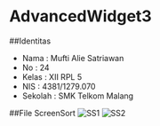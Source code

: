 # AdvancedWidget3

##Identitas

* Nama : Mufti Alie Satriawan
* No : 24
* Kelas : XII RPL 5
* NIS : 4381/1279.070
* Sekolah : SMK Telkom Malang

##File ScreenSort
![SS1](http://imagizer.imageshack.us/a/img921/6509/Y1qTQv.png)
![SS2](http://imagizer.imageshack.us/a/img924/6826/6G83h6.png)
